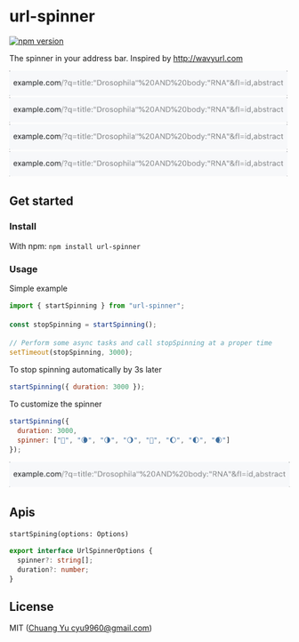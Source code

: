 # url-spinner

[![npm version](https://badge.fury.io/js/url-spinner.svg)](https://badge.fury.io/js/url-spinner)

The spinner in your address bar. Inspired by http://wavyurl.com

<img src="./assets/example1.gif" width="500" />
<img src="./assets/example2.gif" width="500" />
<img src="./assets/example3.gif" width="500" />
<img src="./assets/example4.gif" width="500" />

## Get started

### Install

With npm: `npm install url-spinner`

### Usage

Simple example

```javascript
import { startSpinning } from "url-spinner";

const stopSpinning = startSpinning();

// Perform some async tasks and call stopSpinning at a proper time
setTimeout(stopSpinning, 3000);
```

To stop spinning automatically by 3s later

```javascript
startSpinning({ duration: 3000 });
```

To customize the spinner

```javascript
startSpinning({
  duration: 3000,
  spinner: ["🌚", "🌘", "🌗", "🌖", "🌝", "🌔", "🌓", "🌒"]
});
```

<img src="./assets/example2.gif" />

## Apis

`startSpining(options: Options)`

```typescript
export interface UrlSpinnerOptions {
  spinner?: string[];
  duration?: number;
}
```

## License

MIT ([Chuang Yu <cyu9960@gmail.com>](https://github.com/cyyyu))
